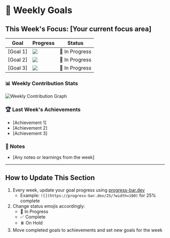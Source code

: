 # 🎯 Weekly Goals

## This Week's Focus: [Your current focus area]

| Goal | Progress | Status |
|------|----------|--------|
| [Goal 1] | ![](https://progress-bar.dev/0/?width=100) | 🔄 In Progress |
| [Goal 2] | ![](https://progress-bar.dev/0/?width=100) | 🔄 In Progress |
| [Goal 3] | ![](https://progress-bar.dev/0/?width=100) | 🔄 In Progress |

### 📊 Weekly Contribution Stats
<!-- Replace with your actual username in the URL -->
![Weekly Contribution Graph](https://github-readme-stats.vercel.app/api?username=longye-tian&show_icons=true&count_private=true&hide_title=true&hide_border=true&hide=stars,issues&line_height=24&theme=dark)

### 🏆 Last Week's Achievements
- [Achievement 1]
- [Achievement 2]
- [Achievement 3]

### 📝 Notes
- [Any notes or learnings from the week]

---

## How to Update This Section
1. Every week, update your goal progress using [progress-bar.dev](https://progress-bar.dev/)
   - Example: `![](https://progress-bar.dev/25/?width=100)` for 25% complete
2. Change status emojis accordingly:
   - 🔄 In Progress
   - ✅ Complete
   - ⏸️ On Hold
3. Move completed goals to achievements and set new goals for the week
